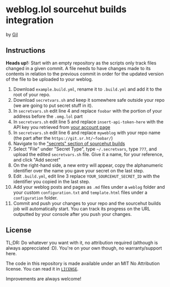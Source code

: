 # weblog.lol sourcehut builds integration

by [Gil](https://gil.omg.lol)

## Instructions

**Heads up!:** Start with an empty repository as the scripts only track files changed in a given commit. A file needs to have changes made to its contents in relation to the previous commit in order for the updated version of the file to be uploaded to your weblog.

1. Download `example.build.yml`, rename it to `.build.yml` and add it to the root of your repo.
2. Download `secretvars.sh` and keep it somewhere safe outside your repo (we are going to put secret stuff in it).
3. In `secretvars.sh` edit line 4 and replace `foobar` with the portion of your address before the `.omg.lol` part
4. In `secretvars.sh` edit line 5 and replace `insert-api-token-here` with the API key you retrieved from [your account page](https://home.omg.lol/account#api-key)
5. In `secretvars.sh` edit line 6 and replace `myweblog` with your repo name (the part after the `https://git.sr.ht/~foobar/`)
6. Navigate to the ["secrets" section of sourcehut builds](https://builds.sr.ht/secrets)
7. Select "File" under "Secret Type", type `~/.secretvars`, type `777`, and upload the edited `secretvars.sh` file. Give it a name, for your reference, and click "Add secret"
8. On the right-hand side, a new entry will appear, copy the alphanumeric identifier over the name you gave your secret on the last step.
9. Edit `.build.yml`, edit line 3 replace `YOUR_SOURCEHUT_SECRET_ID` with the identifier you copied in the last step.
10. Add your weblog posts and pages as `.md` files under a `weblog` folder and your custom `configuration.txt` and `template.html` files under a `configuration` folder.
10. Commit and push your changes to your repo and the sourcehut builds job will automatically start. You can track its progress on the URL outputted by your console after you push your changes.

## License

TL;DR: Do whatever you want with it, no attribution required (although is always apprecciated :D). You're on your own though, no warranty/support here.

The code in this repository is made available under an MIT No Attribution license. You can read it in [`LICENSE`](LICENSE).

Improvements are always welcome!

